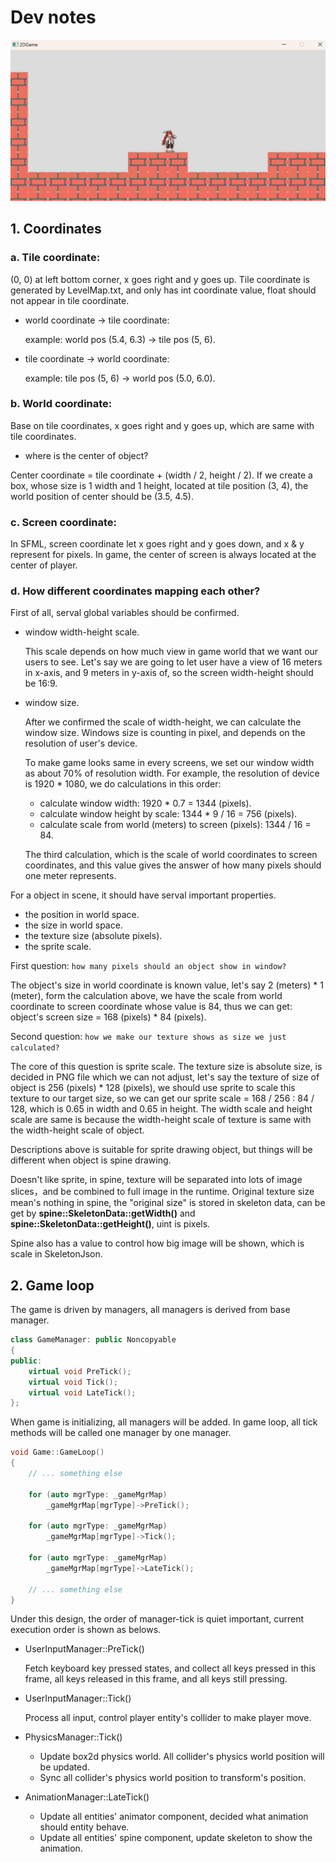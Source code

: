 # Dev notes

![](./images/pic.png)

## 1. Coordinates

### a. Tile coordinate:

(0, 0) at left bottom corner, x goes right and y goes up. Tile coordinate is generated by LevelMap.txt, 
and only has int coordinate value, float should not appear in tile coordinate.

- world coordinate -> tile coordinate:

    example: world pos (5.4, 6.3) -> tile pos (5, 6).


- tile coordinate -> world coordinate:

    example: tile pos (5, 6) -> world pos (5.0, 6.0).

### b. World coordinate:

Base on tile coordinates, x goes right and y goes up, which are same with tile coordinates.

- where is the center of object?
  
Center coordinate = tile coordinate + (width / 2, height / 2). 
If we create a box, whose size is 1 width and 1 height, located at tile position (3, 4), 
the world position of center should be (3.5, 4.5).

### c. Screen coordinate:

In SFML, screen coordinate let x goes right and y goes down, and x & y represent for pixels.
In game, the center of screen is always located at the center of player.


### d. How different coordinates mapping each other?

First of all, serval global variables should be confirmed.

- window width-height scale.

    This scale depends on how much view in game world that we want our users to see. Let's say we are going to let user have a view of 16 meters in x-axis, and 9 meters in y-axis of, so the screen width-height should be 16:9.

- window size.

    After we confirmed the scale of width-height, we can calculate the window size. Windows size is counting in pixel, and depends on the resolution of user's device.
    
    To make game looks same in every screens, we set our window width as about 70% of resolution width. For example, the resolution of device is 1920 * 1080, we do calculations in this order:

    - calculate window width: 1920 * 0.7 = 1344 (pixels).
    - calculate window height by scale: 1344 * 9 / 16 = 756 (pixels).
    - calculate scale from world (meters) to screen (pixels): 1344 / 16 = 84.

    The third calculation, which is the scale of world coordinates to screen coordinates, and this value gives the answer of how many pixels should one meter represents.

For a object in scene, it should have serval important properties.

- the position in world space.
- the size in world space.
- the texture size (absolute pixels).
- the sprite scale.

First question: `how many pixels should an object show in window?`

The object's size in world coordinate is known value, let's say 2 (meters) * 1 (meter), form the calculation above, we have the scale from world coordinate to screen coordinate whose value is 84, thus we can get: object's screen size = 168 (pixels) * 84 (pixels).

Second question: `how we make our texture shows as size we just calculated?`

The core of this question is sprite scale. The texture size is absolute size, is decided in PNG file which we can not adjust, let's say the texture of size of object is 256 (pixels) * 128 (pixels), we should use sprite to scale this texture to our target size, so we can get our sprite scale = 168 / 256 : 84 / 128, which is 0.65 in width and 0.65 in height. The width scale and height scale are same is because the width-height scale of texture is same with the width-height scale of object.

Descriptions above is suitable for sprite drawing object, but things will be different when object is spine drawing.

Doesn't like sprite, in spine, texture will be separated into lots of image slices，and be combined to full image in the runtime.
Original texture size mean's nothing in spine, the "original size" is stored in skeleton data, can be get by **spine::SkeletonData::getWidth()** and **spine::SkeletonData::getHeight()**, uint is pixels.

Spine also has a value to control how big image will be shown, which is scale in SkeletonJson.

## 2. Game loop

The game is driven by managers, all managers is derived from base manager.

``` C++
class GameManager: public Noncopyable
{
public:
    virtual void PreTick();
    virtual void Tick();
    virtual void LateTick();
};
```

When game is initializing, all managers will be added. In game loop, all tick methods will be called one manager by one manager.

```C++
void Game::GameLoop()
{
    // ... something else

    for (auto mgrType: _gameMgrMap)
        _gameMgrMap[mgrType]->PreTick();

    for (auto mgrType: _gameMgrMap)
        _gameMgrMap[mgrType]->Tick();

    for (auto mgrType: _gameMgrMap)
        _gameMgrMap[mgrType]->LateTick();

    // ... something else
}
```

Under this design, the order of manager-tick is quiet important, current execution order is shown as belows.

- UserInputManager::PreTick()
    
    Fetch keyboard key pressed states, and collect all keys pressed in this frame, all keys released in this frame, and all keys still pressing.

- UserInputManager::Tick()

    Process all input, control player entity's collider to make player move.

- PhysicsManager::Tick()

    - Update box2d physics world. All collider's physics world position will be updated.
    - Sync all collider's physics world position to transform's position.

- AnimationManager::LateTick()

    - Update all entities' animator component, decided what animation should entity behave.
    - Update all entities' spine component, update skeleton to show the animation.
    

